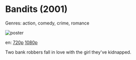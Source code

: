 # Bandits (2001)

Genres: action, comedy, crime, romance

![poster](http://image.tmdb.org/t/p/w500/3wTzOr0CekiBJZL7ZiNE2y2H16N.jpg)

en:
  [720p](magnet:?xt=urn:btih:B41ADA0A97358C8392F60B8DAB715F432F60EB12&tr=udp://glotorrents.pw:6969/announce&tr=udp://tracker.opentrackr.org:1337/announce&tr=udp://torrent.gresille.org:80/announce&tr=udp://tracker.openbittorrent.com:80&tr=udp://tracker.coppersurfer.tk:6969&tr=udp://tracker.leechers-paradise.org:6969&tr=udp://p4p.arenabg.ch:1337&tr=udp://tracker.internetwarriors.net:1337)
  [1080p](magnet:?xt=urn:btih:80513B50E646513E795A4E78F211B2B806D702B1&tr=udp://glotorrents.pw:6969/announce&tr=udp://tracker.opentrackr.org:1337/announce&tr=udp://torrent.gresille.org:80/announce&tr=udp://tracker.openbittorrent.com:80&tr=udp://tracker.coppersurfer.tk:6969&tr=udp://tracker.leechers-paradise.org:6969&tr=udp://p4p.arenabg.ch:1337&tr=udp://tracker.internetwarriors.net:1337)
  


Two bank robbers fall in love with the girl they've kidnapped.